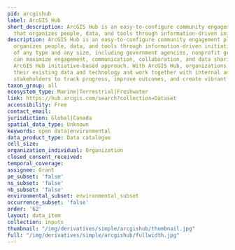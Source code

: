 ```yaml
---
pid: arcgishub
label: ArcGIS Hub
short_description: ArcGIS Hub is an easy-to-configure community engagement platform
  that organizes people, data, and tools through information-driven initiatives.
description: ArcGIS Hub is an easy-to-configure community engagement platform that
  organizes people, data, and tools through information-driven initiatives. Organizations
  of any type and any size, including government agencies, nonprofit groups, and academia,
  can maximize engagement, communication, collaboration, and data sharing using the
  ArcGIS Hub initiative-based approach. With ArcGIS Hub, organizations can leverage
  their existing data and technology and work together with internal and external
  stakeholders to track progress, improve outcomes, and create vibrant communities.
taxon_group: all
ecosystem_type: Marine|Terrestrial|Freshwater
link: https://hub.arcgis.com/search?collection=Dataset
accessibility: Free
contact_email: 
jurisdiction: Global|Canada
spatial_data_type: Unknown
keywords: open data|environmental
data_product_type: Data catalogue
cell_size: 
organization_individual: Organization
closed_consent_received: 
temporal_coverage: 
assignee: Grant
pe_subset: 'false'
ns_subset: 'false'
nb_subset: 'false'
environmental_subset: environmental_subset
occurrence_subset: 'false'
order: '62'
layout: data_item
collection: inputs
thumbnail: "/img/derivatives/simple/arcgishub/thumbnail.jpg"
full: "/img/derivatives/simple/arcgishub/fullwidth.jpg"
---
```

